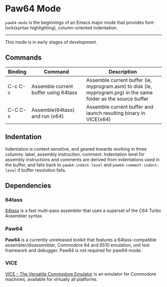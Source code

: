 
# Paw64 Mode

`paw64-mode` is the beginnings of an Emacs major mode that provides font-lock(syntax highlighting), column-oriented indentation. 

-----------

This mode is in early stages of development.

## Commands

| Binding | Command                              | Description                                                                                                     |
| ------- | ------------------------------------ | --------------------------------------------------------------------------------------------------------------- |
| C-c C-c | Assemble current buffer using 64tass | Assemble current buffer (ie, myprogram.asm) to disk (ie, myprogram.prg) in the same folder as the source buffer |
| C-C C-x | Assemble(64tass) and run (x64)       | Assemble current buffer and launch resulting binary in VICE(x64)                                                |

## Indentation

Indentation is context sensitive, and geared towards working in three columns: label, assembly instruction, comment.
Indentation level for assembly instructions and comments are derived from indentations used in the buffer, and falls back to `paw64-indent-level` and `paw64-comment-indent-level` if buffer resolution fails.


## Dependencies
### 64tass 
[64tass](https://github.com/irmen/64tass) is a fast multi-pass assembler that uses a superset of the C64 Turbo Assembler syntax.

### Paw64
**Paw64** is a currently unreleased toolkit that features a 64tass-compatible assembler/disassembler, Commodore 64 and 6510 emulation, unit test framework and debugger. Paw64 is not required for paw64-mode.

### VICE
[VICE - The Versatile Commodore Emulator](https://vice-emu.sourceforge.io/) is an emulator for Commodore machines, available for virtually all platforms.



